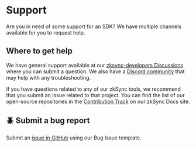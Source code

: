 # Support

Are you in need of some support for an SDK?
We have multiple channels available for you to request help.

## Where to get help

We have general support available at our [zksync-developers Discussions](https://github.com/zkSync-Community-Hub/zksync-developers/discussions)
where you can submit a question. We also have a [Discord community](https://join.zksync.dev/)
that may help with any troubleshooting.

If you have questions related to any of our zkSync tools,
we recommend that you submit an Issue related to that project.
You can find the list of our open-source repositories in the [Contribution Track](https://docs.zksync.io/build/resources/contribution-track)
on our zkSync Docs site.

## 🪲 Submit a bug report

Submit an [issue in GitHub](https://github.com/zksync-sdk/sdk-docs/issues) using our Bug Issue template.
